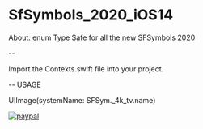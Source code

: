 # SfSymbols_2020_iOS14
About: enum Type Safe for all the new SFSymbols 2020


 --
 
Import the Contexts.swift file into your project.

 --
USAGE

UIImage(systemName: SFSym._4k_tv.name)

[![paypal](https://www.paypalobjects.com/en_US/i/btn/btn_donateCC_LG.gif)](https://www.paypal.com/cgi-bin/webscr?cmd=_s-xclick&hosted_button_id=Z7CNMLR76T6MG&source=url)
